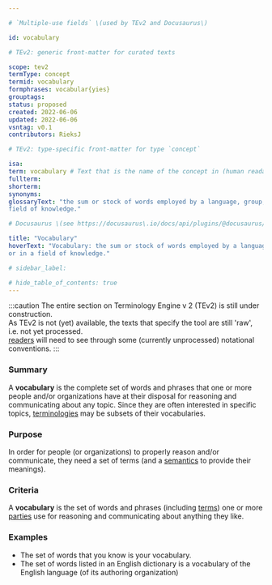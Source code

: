 ```yaml
---

# `Multiple-use fields` \(used by TEv2 and Docusaurus\)

id: vocabulary

# TEv2: generic front-matter for curated texts

scope: tev2
termType: concept
termid: vocabulary
formphrases: vocabular{yies}
grouptags:
status: proposed
created: 2022-06-06
updated: 2022-06-06
vsntag: v0.1
contributors: RieksJ

# TEv2: type-specific front-matter for type `concept`

isa:
term: vocabulary # Text that is the name of the concept in (human readable) texts.
fullterm:
shorterm:
synonyms:
glossaryText: "the sum or stock of words employed by a language, group, individual, or work or in a
field of knowledge."

# Docusaurus \(see https://docusaurus\.io/docs/api/plugins/@docusaurus/plugin-content-docs#markdown-front-matter\):

title: "Vocabulary"
hoverText: "Vocabulary: the sum or stock of words employed by a language, group, individual, or work
or in a field of knowledge."

# sidebar_label:

# hide_table_of_contents: true
---
```


:::caution
The entire section on Terminology Engine v 2 (TEv2) is still under construction.<br/>
As TEv2 is not (yet) available, the texts that specify the tool are still 'raw', i.e. not yet
processed.<br/>[readers](@) will need to see through some (currently unprocessed) notational
conventions.
:::

### Summary

A **vocabulary** is the complete set of words and phrases that one or more people and/or
organizations have at their disposal for reasoning and communicating about any topic. Since they are
often interested in specific topics, [terminologies](@) may be subsets of their vocabularies.

### Purpose

In order for people (or organizations) to properly reason and/or communicate, they need a set of
terms (and a [semantics](@) to provide their meanings).

### Criteria

A **vocabulary** is the set of words and phrases (including [terms](@)) one or more [parties](@) use
for reasoning and communicating about anything they like.

### Examples

- The set of words that you know is your vocabulary.
- The set of words listed in an English dictionary is a vocabulary of the English language (of its
  authoring organization)